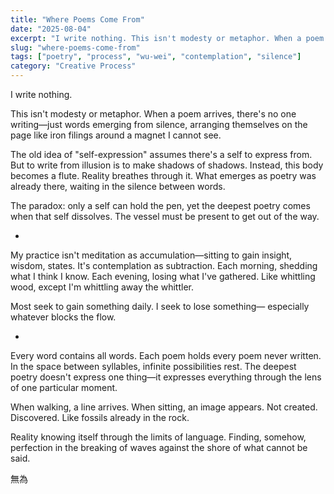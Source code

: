 ```yaml
---
title: "Where Poems Come From"
date: "2025-08-04"
excerpt: "I write nothing. This isn't modesty or metaphor. When a poem arrives, there's no one writing—just words emerging from silence."
slug: "where-poems-come-from"
tags: ["poetry", "process", "wu-wei", "contemplation", "silence"]
category: "Creative Process"
---
```


I write nothing.

This isn't modesty or metaphor. When a poem arrives, there's no one writing—just words emerging from silence, arranging themselves on the page like iron filings around a magnet I cannot see.

The old idea of "self-expression" assumes there's a self to express from. But to write from illusion is to make shadows of shadows. Instead, this body becomes a flute. Reality breathes through it. What emerges as poetry was already there, waiting in the silence between words.

The paradox: only a self can hold the pen, yet the deepest poetry comes when that self dissolves. The vessel must be present to get out of the way.

*

My practice isn't meditation as accumulation—sitting to gain insight, wisdom, states. It's contemplation as subtraction. Each morning, shedding what I think I know. Each evening, losing what I've gathered. Like whittling wood, except I'm whittling away the whittler.

Most seek to gain something daily.
I seek to lose something—
especially whatever blocks the flow.

*

Every word contains all words. Each poem holds every poem never written. In the space between syllables, infinite possibilities rest. The deepest poetry doesn't express one thing—it expresses everything through the lens of one particular moment.

When walking, a line arrives.
When sitting, an image appears.
Not created. Discovered.
Like fossils already in the rock.

Reality knowing itself through the limits of language. Finding, somehow, perfection in the breaking of waves against the shore of what cannot be said.

無為
